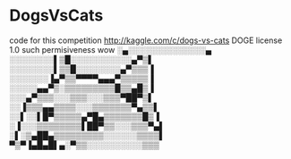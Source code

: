 DogsVsCats
==========

code for this competition http://kaggle.com/c/dogs-vs-cats
DOGE license 1.0
such permisiveness
wow
░▄░░░░░░░░░░░░░░▄
░░░░░░░░▌▒█░░░░░░░░░░░▄▀▒▌ ░░░░░░░░▌▒▒█░░░░░░░░▄▀▒▒▒▐ ░░░░░░░▐▄▀▒▒▀▀▀▀▄▄▄▀▒▒▒▒▒▐ ░░░░░▄▄▀▒░▒▒▒▒▒▒▒▒▒█▒▒▄█▒▐ ░░░▄▀▒▒▒░░░▒▒▒░░░▒▒▒▀██▀▒▌ ░░▐▒▒▒▄▄▒▒▒▒░░░▒▒▒▒▒▒▒▀▄▒▒▌ ░░▌░░▌█▀▒▒▒▒▒▄▀█▄▒▒▒▒▒▒▒█▒▐ ░▐░░░▒▒▒▒▒▒▒▒▌██▀▒▒░░░▒▒▒▀▄▌ ░▌░▒▄██▄▒▒▒▒▒▒▒▒▒░░░░░░▒▒▒▒▌ ▀▒▀▐▄█▄█▌▄░▀▒▒░░░░░░░░░░▒▒▒
